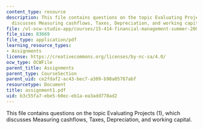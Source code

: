 ```yaml
---
content_type: resource
description: This file contains questions on the topic Evaluating Projects (1), which
  discusses Measuring cashflows, Taxes, Depreciation, and working capital.
file: /ol-ocw-studio-app/courses/15-414-financial-management-summer-2003/b3c55fa7ebe560eceb1aea3add778ad2_assignment1.pdf
file_size: 83669
file_type: application/pdf
learning_resource_types:
- Assignments
license: https://creativecommons.org/licenses/by-nc-sa/4.0/
ocw_type: OCWFile
parent_title: Assignments
parent_type: CourseSection
parent_uid: ce2fdaf2-ac43-bec7-a309-b98a05787abf
resourcetype: Document
title: assignment1.pdf
uid: b3c55fa7-ebe5-60ec-eb1a-ea3add778ad2
---
```

This file contains questions on the topic Evaluating Projects (1), which discusses Measuring cashflows, Taxes, Depreciation, and working capital.